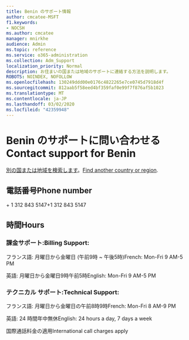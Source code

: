 ```yaml
---
title: Benin のサポート情報
author: cmcatee-MSFT
f1.keywords:
- NOCSH
ms.author: cmcatee
manager: mnirkhe
audience: Admin
ms.topic: reference
ms.service: o365-administration
ms.collection: Adm_Support
localization_priority: Normal
description: お住まいの国または地域のサポートに連絡する方法を説明します。
ROBOTS: NOINDEX, NOFOLLOW
ms.openlocfilehash: 130249ddd00e0176c4822265e7ce0745d7918d4f
ms.sourcegitcommit: 812aab5f58eed4bf359faf0e99f7f876af5b1023
ms.translationtype: MT
ms.contentlocale: ja-JP
ms.lasthandoff: 03/02/2020
ms.locfileid: "42359948"
---
```

# <a name="contact-support-for-benin"></a><span data-ttu-id="b7a60-103">Benin のサポートに問い合わせる</span><span class="sxs-lookup"><span data-stu-id="b7a60-103">Contact support for Benin</span></span>

<span data-ttu-id="b7a60-104">[別の国または地域を検索します](../contact-support-for-business-products.md)。</span><span class="sxs-lookup"><span data-stu-id="b7a60-104">[Find another country or region](../contact-support-for-business-products.md).</span></span>

## <a name="phone-number"></a><span data-ttu-id="b7a60-105">電話番号</span><span class="sxs-lookup"><span data-stu-id="b7a60-105">Phone number</span></span>
<span data-ttu-id="b7a60-106">+ 1 312 843 5147</span><span class="sxs-lookup"><span data-stu-id="b7a60-106">+1 312 843 5147</span></span>

## <a name="hours"></a><span data-ttu-id="b7a60-107">時間</span><span class="sxs-lookup"><span data-stu-id="b7a60-107">Hours</span></span>
### <a name="billing-support"></a><span data-ttu-id="b7a60-108">課金サポート:</span><span class="sxs-lookup"><span data-stu-id="b7a60-108">Billing Support:</span></span>

<span data-ttu-id="b7a60-109">フランス語: 月曜日から金曜日 (午前9時 ~ 午後5時)</span><span class="sxs-lookup"><span data-stu-id="b7a60-109">French: Mon-Fri 9 AM-5 PM</span></span>

<span data-ttu-id="b7a60-110">英語: 月曜日から金曜日9時午前5時</span><span class="sxs-lookup"><span data-stu-id="b7a60-110">English: Mon-Fri 9 AM-5 PM</span></span>

### <a name="technical-support"></a><span data-ttu-id="b7a60-111">テクニカル サポート:</span><span class="sxs-lookup"><span data-stu-id="b7a60-111">Technical Support:</span></span>

<span data-ttu-id="b7a60-112">フランス語: 月曜日から金曜日の午前8時9時</span><span class="sxs-lookup"><span data-stu-id="b7a60-112">French: Mon-Fri 8 AM-9 PM</span></span>

<span data-ttu-id="b7a60-113">英語: 24 時間年中無休</span><span class="sxs-lookup"><span data-stu-id="b7a60-113">English: 24 hours a day, 7 days a week</span></span>

<span data-ttu-id="b7a60-114">国際通話料金の適用</span><span class="sxs-lookup"><span data-stu-id="b7a60-114">International call charges apply</span></span>
